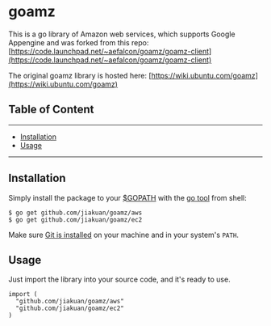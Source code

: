 # goamz

This is a go library of Amazon web services, which supports Google Appengine and was forked from this repo: [https://code.launchpad.net/~aefalcon/goamz/goamz-client](https://code.launchpad.net/~aefalcon/goamz/goamz-client)

The original goamz library is hosted here: [https://wiki.ubuntu.com/goamz](https://wiki.ubuntu.com/goamz)

## Table of Content
---------------------------------------
  * [Installation](#installation)
  * [Usage](#usage)
  
---------------------------------------

## Installation

Simply install the package to your [$GOPATH](http://code.google.com/p/go-wiki/wiki/GOPATH "GOPATH") with the [go tool](http://golang.org/cmd/go/ "go command") from shell:

```
$ go get github.com/jiakuan/goamz/aws
$ go get github.com/jiakuan/goamz/ec2
```

Make sure [Git is installed](http://git-scm.com/downloads) on your machine and in your system's `PATH`.

## Usage

Just import the library into your source code, and it's ready to use.

```
import (
  "github.com/jiakuan/goamz/aws"
  "github.com/jiakuan/goamz/ec2"
)
```

